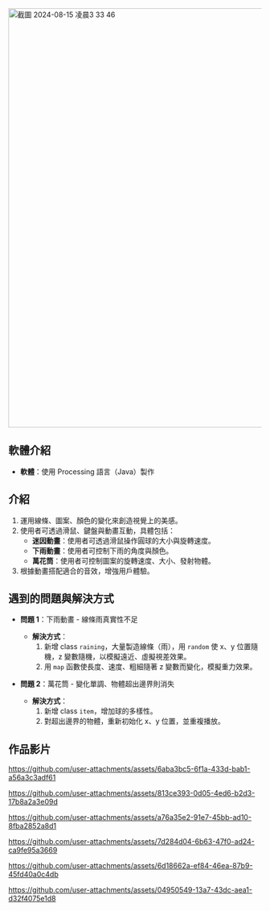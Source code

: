 <img width="832" alt="截圖 2024-08-15 凌晨3 33 46" src="https://github.com/user-attachments/assets/575e0349-e94d-497a-a038-e7c211107a36">


## 軟體介紹

- **軟體**：使用 Processing 語言（Java）製作

## 介紹

1. 運用線條、圖案、顏色的變化來創造視覺上的美感。
2. 使用者可透過滑鼠、鍵盤與動畫互動，具體包括：
   - **迷因動畫**：使用者可透過滑鼠操作圓球的大小與旋轉速度。
   - **下雨動畫**：使用者可控制下雨的角度與顏色。
   - **萬花筒**：使用者可控制圖案的旋轉速度、大小、發射物體。
3. 根據動畫搭配適合的音效，增強用戶體驗。

## 遇到的問題與解決方式

- **問題 1**：下雨動畫 - 線條雨真實性不足
  - **解決方式**：
    1. 新增 class `raining`，大量製造線條（雨），用 `random` 使 x、y 位置隨機，z 變數隨機，以模擬遠近、虛擬視差效果。
    2. 用 `map` 函數使長度、速度、粗細隨著 z 變數而變化，模擬重力效果。

- **問題 2**：萬花筒 - 變化單調、物體超出邊界則消失
  - **解決方式**：
    1. 新增 class `item`，增加球的多樣性。
    2. 對超出邊界的物體，重新初始化 x、y 位置，並重複播放。


## 作品影片

https://github.com/user-attachments/assets/6aba3bc5-6f1a-433d-bab1-a56a3c3adf61

https://github.com/user-attachments/assets/813ce393-0d05-4ed6-b2d3-17b8a2a3e09d

https://github.com/user-attachments/assets/a76a35e2-91e7-45bb-ad10-8fba2852a8d1

https://github.com/user-attachments/assets/7d284d04-6b63-47f0-ad24-ca9fe95a3669

https://github.com/user-attachments/assets/6d18662a-ef84-46ea-87b9-45fd40a0c4db

https://github.com/user-attachments/assets/04950549-13a7-43dc-aea1-d32f4075e1d8






